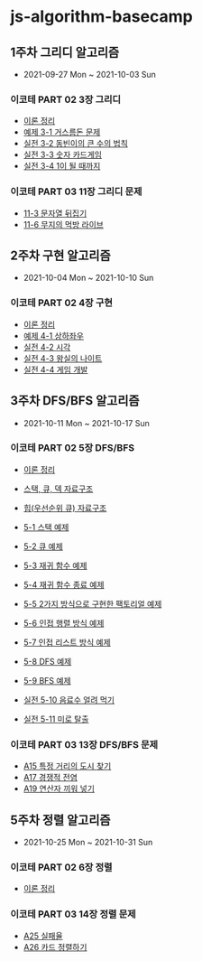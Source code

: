 # js-algorithm-basecamp

## 1주차 그리디 알고리즘

- 2021-09-27 Mon ~ 2021-10-03 Sun

### 이코테 PART 02 3장 그리디

- [이론 정리](/docs/04-구현.md)
- [예제 3-1 거스름돈 문제](/src/js-for-coding-test/PART-02/04-구현/01.js)
- [실전 3-2 동빈이의 큰 수의 법칙](/src/js-for-coding-test/PART-02/04-구현/02.js)
- [실전 3-3 숫자 카드게임](/src/js-for-coding-test/PART-02/04-구현/03.js)
- [실전 3-4 1이 될 때까지](/src/js-for-coding-test/PART-02/04-구현/04.js)

### 이코테 PART 03 11장 그리디 문제

- [11-3 문자열 뒤집기](/src/js-for-coding-test/PART-03/11-그리디-문제/03.js)
- [11-6 무지의 먹방 라이브](/src/js-for-coding-test/PART-03/11-그리디-문제/06.js)

## 2주차 구현 알고리즘

- 2021-10-04 Mon ~ 2021-10-10 Sun

### 이코테 PART 02 4장 구현

- [이론 정리](/docs/04-구현.md)
- [예제 4-1 상하좌우](/src/js-for-coding-test/PART-02/04-구현/01.js)
- [실전 4-2 시각](/src/js-for-coding-test/PART-02/04-구현/02.js)
- [실전 4-3 왕실의 나이트](/src/js-for-coding-test/PART-02/04-구현/03.js)
- [실전 4-4 게임 개발](/src/js-for-coding-test/PART-02/04-구현/04.js)

## 3주차 DFS/BFS 알고리즘

- 2021-10-11 Mon ~ 2021-10-17 Sun

### 이코테 PART 02 5장 DFS/BFS

- [이론 정리](/docs/05-DFS_BFS.md)
- [스택, 큐, 덱 자료구조](/docs/data-structure/stack_queue_deque.md)
- [힙(우선순위 큐) 자료구조](/docs/data-structure/heap.md)

- [5-1 스택 예제](/src/js-for-coding-test/PART-02/05-DFS_BFS/01.js)
- [5-2 큐 예제](/src/js-for-coding-test/PART-02/05-DFS_BFS/02.js)
- [5-3 재귀 함수 예제](/src/js-for-coding-test/PART-02/05-DFS_BFS/03.js)
- [5-4 재귀 함수 종료 예제](/src/js-for-coding-test/PART-02/05-DFS_BFS/04.js)
- [5-5 2가지 방식으로 구현한 팩토리얼 예제](/src/js-for-coding-test/PART-02/05-DFS_BFS/05.js)
- [5-6 인접 행렬 방식 예제](/src/js-for-coding-test/PART-02/05-DFS_BFS/06.js)
- [5-7 인접 리스트 방식 예제](/src/js-for-coding-test/PART-02/05-DFS_BFS/07.js)
- [5-8 DFS 예제](/src/js-for-coding-test/PART-02/05-DFS_BFS/08.js)
- [5-9 BFS 예제](/src/js-for-coding-test/PART-02/05-DFS_BFS/09.js)
- [실전 5-10 음료수 얼려 먹기](/src/js-for-coding-test/PART-02/05-DFS_BFS/10.js)
- [실전 5-11 미로 탈출](/src/js-for-coding-test/PART-02/05-DFS_BFS/11.js)

### 이코테 PART 03 13장 DFS/BFS 문제

- [A15 특정 거리의 도시 찾기](/src/js-for-coding-test/PART-03/13-DFS_BFS-문제/15.js)
- [A17 경쟁적 전염](/src/js-for-coding-test/PART-03/13-DFS_BFS-문제/17.js)
- [A19 연산자 끼워 넣기](/src/js-for-coding-test/PART-03/13-DFS_BFS-문제/19.js)

## 5주차 정렬 알고리즘

- 2021-10-25 Mon ~ 2021-10-31 Sun

### 이코테 PART 02 6장 정렬

- [이론 정리](/docs/06-정렬.md)

### 이코테 PART 03 14장 정렬 문제

- [A25 실패율](/src/js-for-coding-test/PART-03/14-정렬-문제/25.js)
- [A26 카드 정렬하기](/src/js-for-coding-test/PART-03/14-정렬-문제/26.js)
